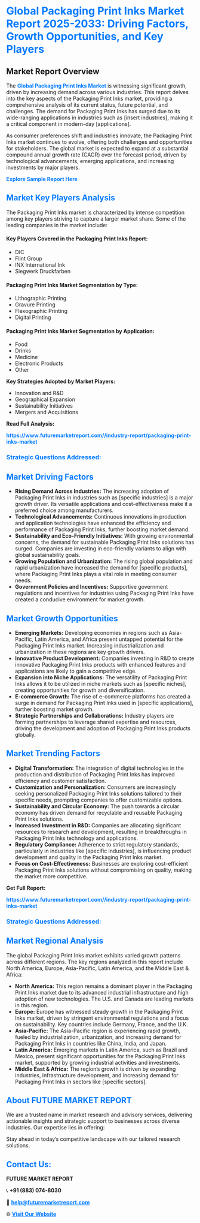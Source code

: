 <h1 style="color: #007BFF;">Global Packaging Print Inks Market Report 2025-2033: Driving Factors, Growth Opportunities, and Key Players</h1>

<section id="overview">
<h2>Market Report Overview</h2>
<p>The <a href="https://www.futuremarketreport.com//industry-report/packaging-print-inks-market" style="color: #007BFF; text-decoration: none;"><strong>Global Packaging Print Inks Market</strong></a> is witnessing significant growth, driven by increasing demand across various industries. This report delves into the key aspects of the Packaging Print Inks market, providing a comprehensive analysis of its current status, future potential, and challenges. The demand for Packaging Print Inks has surged due to its wide-ranging applications in industries such as [insert industries], making it a critical component in modern-day [applications].</p>
<p>As consumer preferences shift and industries innovate, the Packaging Print Inks market continues to evolve, offering both challenges and opportunities for stakeholders. The global market is expected to expand at a substantial compound annual growth rate (CAGR) over the forecast period, driven by technological advancements, emerging applications, and increasing investments by major players.</p>
</section>

<section id="overview">
<p><a href="https://www.futuremarketreport.com//request-sample/reportId=50859" style="color: #007BFF; text-decoration: none;"><strong>Explore Sample Report Here</strong></a></p>
</section>

<section id="key-players">
<h2 style="color: #007BFF;">Market Key Players Analysis</h2>
<p>The Packaging Print Inks market is characterized by intense competition among key players striving to capture a larger market share. Some of the leading companies in the market include:</p>
<h4>Key Players Covered in the Packaging Print Inks Report:</h4>
<ul><li>DIC</li><li>Flint Group</li><li>INX International Ink</li><li>Siegwerk Druckfarben</li></ul>
<h4>Packaging Print Inks Market Segmentation by Type:</h4>
<ul><li>Lithographic Printing</li><li>Gravure Printing</li><li>Flexographic Printing</li><li>Digital Printing</li></ul>

<h4>Packaging Print Inks Market Segmentation by Application:</h4>
<ul><li>Food</li><li>Drinks</li><li>Medicine</li><li>Electronic Products</li><li>Other</li></ul>
<p><strong>Key Strategies Adopted by Market Players:</strong></p>
<ul>
<li>Innovation and R&D</li>
<li>Geographical Expansion</li>
<li>Sustainability Initiatives</li>
<li>Mergers and Acquisitions</li>
</ul>
</section>

<section>
<p><strong>Read Full Analysis: </strong></p><a href="https://www.futuremarketreport.com//industry-report/packaging-print-inks-market" style="color: #007BFF; text-decoration: none;"><strong>https://www.futuremarketreport.com//industry-report/packaging-print-inks-market</strong></a>
<h3 style="color: #007BFF;">Strategic Questions Addressed:</h3>
</section>

<section id="driving-factors">
<h2 style="color: #007BFF;">Market Driving Factors</h2>
<ul>
<li><strong>Rising Demand Across Industries:</strong> The increasing adoption of Packaging Print Inks in industries such as [specific industries] is a major growth driver. Its versatile applications and cost-effectiveness make it a preferred choice among manufacturers.</li>
<li><strong>Technological Advancements:</strong> Continuous innovations in production and application technologies have enhanced the efficiency and performance of Packaging Print Inks, further boosting market demand.</li>
<li><strong>Sustainability and Eco-Friendly Initiatives:</strong> With growing environmental concerns, the demand for sustainable Packaging Print Inks solutions has surged. Companies are investing in eco-friendly variants to align with global sustainability goals.</li>
<li><strong>Growing Population and Urbanization:</strong> The rising global population and rapid urbanization have increased the demand for [specific products], where Packaging Print Inks plays a vital role in meeting consumer needs.</li>
<li><strong>Government Policies and Incentives:</strong> Supportive government regulations and incentives for industries using Packaging Print Inks have created a conducive environment for market growth.</li>
</ul>
</section>

<section id="growth-opportunities">
<h2 style="color: #007BFF;">Market Growth Opportunities</h2>
<ul>
<li><strong>Emerging Markets:</strong> Developing economies in regions such as Asia-Pacific, Latin America, and Africa present untapped potential for the Packaging Print Inks market. Increasing industrialization and urbanization in these regions are key growth drivers.</li>
<li><strong>Innovative Product Development:</strong> Companies investing in R&D to create innovative Packaging Print Inks products with enhanced features and applications are likely to gain a competitive edge.</li>
<li><strong>Expansion into Niche Applications:</strong> The versatility of Packaging Print Inks allows it to be utilized in niche markets such as [specific niches], creating opportunities for growth and diversification.</li>
<li><strong>E-commerce Growth:</strong> The rise of e-commerce platforms has created a surge in demand for Packaging Print Inks used in [specific applications], further boosting market growth.</li>
<li><strong>Strategic Partnerships and Collaborations:</strong> Industry players are forming partnerships to leverage shared expertise and resources, driving the development and adoption of Packaging Print Inks products globally.</li>
</ul>
</section>

<section id="trending-factors">
<h2 style="color: #007BFF;">Market Trending Factors</h2>
<ul>
<li><strong>Digital Transformation:</strong> The integration of digital technologies in the production and distribution of Packaging Print Inks has improved efficiency and customer satisfaction.</li>
<li><strong>Customization and Personalization:</strong> Consumers are increasingly seeking personalized Packaging Print Inks solutions tailored to their specific needs, prompting companies to offer customizable options.</li>
<li><strong>Sustainability and Circular Economy:</strong> The push towards a circular economy has driven demand for recyclable and reusable Packaging Print Inks solutions.</li>
<li><strong>Increased Investment in R&D:</strong> Companies are allocating significant resources to research and development, resulting in breakthroughs in Packaging Print Inks technology and applications.</li>
<li><strong>Regulatory Compliance:</strong> Adherence to strict regulatory standards, particularly in industries like [specific industries], is influencing product development and quality in the Packaging Print Inks market.</li>
<li><strong>Focus on Cost-Effectiveness:</strong> Businesses are exploring cost-efficient Packaging Print Inks solutions without compromising on quality, making the market more competitive.</li>
</ul>
</section>

<section>
<p><strong>Get Full Report: </strong></p><a href="https://www.futuremarketreport.com//industry-report/packaging-print-inks-market" style="color: #007BFF; text-decoration: none;"><strong>https://www.futuremarketreport.com//industry-report/packaging-print-inks-market</strong></a>
<h3 style="color: #007BFF;">Strategic Questions Addressed:</h3>
</section>


<section id="regional-analysis">
<h2 style="color: #007BFF;">Market Regional Analysis</h2>
<p>The global Packaging Print Inks market exhibits varied growth patterns across different regions. The key regions analyzed in this report include North America, Europe, Asia-Pacific, Latin America, and the Middle East & Africa:</p>
<ul>
<li><strong>North America:</strong> This region remains a dominant player in the Packaging Print Inks market due to its advanced industrial infrastructure and high adoption of new technologies. The U.S. and Canada are leading markets in this region.</li>
<li><strong>Europe:</strong> Europe has witnessed steady growth in the Packaging Print Inks market, driven by stringent environmental regulations and a focus on sustainability. Key countries include Germany, France, and the U.K.</li>
<li><strong>Asia-Pacific:</strong> The Asia-Pacific region is experiencing rapid growth, fueled by industrialization, urbanization, and increasing demand for Packaging Print Inks in countries like China, India, and Japan.</li>
<li><strong>Latin America:</strong> Emerging markets in Latin America, such as Brazil and Mexico, present significant opportunities for the Packaging Print Inks market, supported by growing industrial activities and investments.</li>
<li><strong>Middle East & Africa:</strong> The region’s growth is driven by expanding industries, infrastructure development, and increasing demand for Packaging Print Inks in sectors like [specific sectors].</li>
</ul>
</section>

<footer>
<h2 style="color: #007BFF;">About FUTURE MARKET REPORT</h2>
<p>We are a trusted name in market research and advisory services, delivering actionable insights and strategic support to businesses across diverse industries. Our expertise lies in offering:</p>

<p>Stay ahead in today’s competitive landscape with our tailored research solutions.</p>

<h2 style="color: #007BFF;">Contact Us:</h2>
<p><strong>FUTURE MARKET REPORT</strong></p>
<p>📞 <strong>+91 (883) 074-8030</strong></p>
<p>📧 <strong><a href="mailto:help@futuremarketreport.com" style="color: #007BFF;">help@futuremarketreport.com</a></strong></p>
<p>🌐 <strong><a href="https://www.futuremarketreport.com/" style="color: #007BFF;">Visit Our Website</a></strong></p>
</footer>